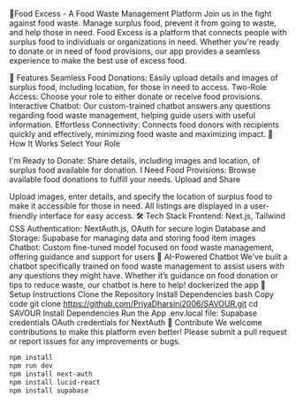 

🍲Food Excess - A Food Waste Management Platform
Join us in the fight against food waste. Manage surplus food, prevent it from going to waste, and help those in need. Food Excess is a platform that connects people with surplus food to individuals or organizations in need. Whether you're ready to donate or in need of food provisions, our app provides a seamless experience to make the best use of excess food.

🌟 Features
Seamless Food Donations: Easily upload details and images of surplus food, including location, for those in need to access.
Two-Role Access: Choose your role to either donate or receive food provisions.
Interactive Chatbot: Our custom-trained chatbot answers any questions regarding food waste management, helping guide users with useful information.
Effortless Connectivity: Connects food donors with recipients quickly and effectively, minimizing food waste and maximizing impact.
🚀 How It Works
Select Your Role

I'm Ready to Donate: Share details, including images and location, of surplus food available for donation.
I Need Food Provisions: Browse available food donations to fulfill your needs.
Upload and Share

Upload images, enter details, and specify the location of surplus food to make it accessible for those in need. All listings are displayed in a user-friendly interface for easy access.
🛠️ Tech Stack
Frontend: Next.js, Tailwind CSS
Authentication: NextAuth.js, OAuth for secure login
Database and Storage: Supabase for managing data and storing food item images
Chatbot: Custom fine-tuned model focused on food waste management, offering guidance and support for users
🤖 AI-Powered Chatbot
We've built a chatbot specifically trained on food waste management to assist users with any questions they might have. Whether it’s guidance on food donation or tips to reduce waste, our chatbot is here to help!
 dockerized the app
📂 Setup Instructions
Clone the Repository
Install Dependencies
bash
Copy code
git clone https://github.com/PriyaDharsini2006/SAVOUR.git
cd SAVOUR
Install Dependencies
Run the App
.env.local file:
Supabase credentials
OAuth credentials for NextAuth
👏 Contribute
We welcome contributions to make this platform even better! Please submit a pull request or report issues for any improvements or bugs.
```bash
npm install
npm run dev
npm install next-auth
npm install lucid-react
npm install supabase

